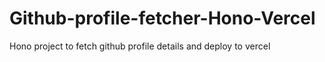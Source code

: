 # Github-profile-fetcher-Hono-Vercel
Hono project to fetch github profile details and deploy to vercel
